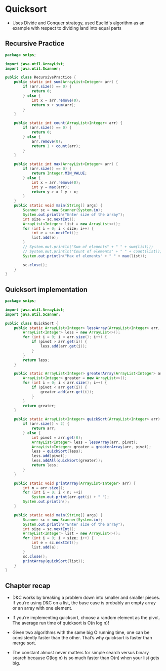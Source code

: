# Quicksort

* Uses Divide and Conquer strategy, used Euclid's algorithm as an example with respect to dividing land into equal parts

## Recursive Practice
```java
package snips;

import java.util.ArrayList;
import java.util.Scanner;

public class RecursivePractice {
    public static int sum(ArrayList<Integer> arr) {
        if (arr.size() == 0) {
            return 0;
        } else {
            int x = arr.remove(0);
            return x + sum(arr);
        }
    } 

    public static int count(ArrayList<Integer> arr) {
        if (arr.size() == 0) {
            return 0;
        } else {
            arr.remove(0);
            return 1 + count(arr);
        }
    }

    public static int max(ArrayList<Integer> arr) {
        if (arr.size() == 0) {
            return Integer.MIN_VALUE;
        } else {
            int x = arr.remove(0);
            int y = max(arr);
            return y > x ? y : x;
        }
    }
    public static void main(String[] args) {
        Scanner sc = new Scanner(System.in);
        System.out.println("Enter size of the array");
        int size = sc.nextInt();
        ArrayList<Integer> list = new ArrayList<>();
        for (int i = 0; i < size; i++) {
            int e = sc.nextInt();
            list.add(e);
        }
        // System.out.println("Sum of elements" + " " + sum(list));
        // System.out.println("Count of elements" + " " + count(list));
        System.out.println("Max of elements" + " " + max(list));

        sc.close();
    }
}
```

## Quicksort implementation
```java
package snips;

import java.util.ArrayList;
import java.util.Scanner;

public class QuickSort {
    public static ArrayList<Integer> lessArray(ArrayList<Integer> arr, int pivot) {
        ArrayList<Integer> less = new ArrayList<>();
        for (int i = 0; i < arr.size(); i++) {
            if (pivot > arr.get(i)) {
                less.add(arr.get(i));
            }
        }
        return less;
    }

    public static ArrayList<Integer> greaterArray(ArrayList<Integer> arr, int pivot) {
        ArrayList<Integer> greater = new ArrayList<>();
        for (int i = 0; i < arr.size(); i++) {
            if (pivot < arr.get(i)) {
                greater.add(arr.get(i));
            }
        }
        return greater;
    }

    public static ArrayList<Integer> quickSort(ArrayList<Integer> arr) {
        if (arr.size() < 2) {
            return arr;
        } else {
            int pivot = arr.get(0);
            ArrayList<Integer> less = lessArray(arr, pivot);
            ArrayList<Integer> greater = greaterArray(arr, pivot);
            less = quickSort(less);
            less.add(pivot);
            less.addAll(quickSort(greater));
            return less;
        }
    }

    public static void printArray(ArrayList<Integer> arr) {
        int n = arr.size();
        for (int i = 0; i < n; ++i)
            System.out.print(arr.get(i) + " ");
        System.out.println();
    }

    public static void main(String[] args) {
        Scanner sc = new Scanner(System.in);
        System.out.println("Enter size of the array");
        int size = sc.nextInt();
        ArrayList<Integer> list = new ArrayList<>();
        for (int i = 0; i < size; i++) {
            int e = sc.nextInt();
            list.add(e);
        }
        sc.close();
        printArray(quickSort(list));
    }
}
```

## Chapter recap

* D&C works by breaking a problem down into smaller and smaller pieces. If you’re using D&C on a list, the base case is probably an empty array or an array with one element.

* If you’re implementing quicksort, choose a random element as the pivot. The average run time of quicksort is O(n log n)!

* Given two algorithms with the same big O running time, one can be consistently faster than the other. That’s why quicksort is faster than merge sort.

* The constant almost never matters for simple search versus binary search because O(log n) is so much faster than O(n) when your list gets big.
